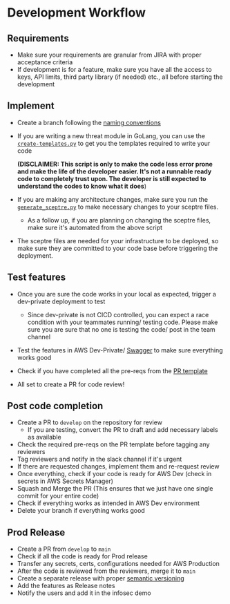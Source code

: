 # Development Workflow

## Requirements
- Make sure your requirements are granular from JIRA with proper acceptance criteria
- If development is for a feature, make sure you have all the access to keys, API limits, third party library (if needed)
etc., all before starting the development

## Implement
- Create a branch following the [naming conventions](development-practices.md)
- If you are writing a new threat module in GoLang, you can use the [`create-templates.py`](../../tools/create-api-module-golang/create-templates.py) to get you the templates required
to write your code


  **(DISCLAIMER: This script is only to make the code less error prone and make the life of the developer easier.
  It's not a runnable ready code to completely trust upon. The developer is still expected to understand the codes
  to know what it does**)

- If you are making any architecture changes, make sure you run the [`generate_sceptre.py`](../../tools/generate_sceptre.py)
to make necessary changes to your sceptre files.
    - As a follow up, if you are planning on changing the sceptre files, make sure it's automated from the above script
- The sceptre files are needed for your infrastructure to be deployed, so make sure they are committed to your code base before triggering the deployment.


## Test features

- Once you are sure the code works in your local as expected, trigger a dev-private deployment to test
    - Since dev-private is not CICD controlled, you can expect a race condition with your teammates
      running/ testing code. Please make sure you are sure that no one is testing the code/ post in the
      team channel

- Test the features in AWS Dev-Private/ [Swagger](../../README.md) to make sure everything works good

- Check if you have completed all the pre-reqs from the [PR template](../../.github/pull_request_template.md)

- All set to create a PR for code review!

## Post code completion

- Create a PR to `develop` on the repository for review
  - If you are testing, convert the PR to draft and add necessary labels as available
- Check the required pre-reqs on the PR template before tagging any reviewers
- Tag reviewers and notify in the slack channel if it's urgent
- If there are requested changes, implement them and re-request review
- Once everything, check if your code is ready for AWS Dev (check in secrets in AWS Secrets Manager)
- Squash and Merge the PR (This ensures that we just have one single commit for your entire code)
- Check if everything works as intended in AWS Dev environment
- Delete your branch if everything works good

## Prod Release

- Create a PR from `develop` to `main`
- Check if all the code is ready for Prod release
- Transfer any secrets, certs, configurations needed for AWS Production
- After the code is reviewed from the reviewers, merge it to `main`
- Create a separate release with proper [semantic versioning](https://semver.org/)
- Add the features as Release notes
- Notify the users and add it in the infosec demo
